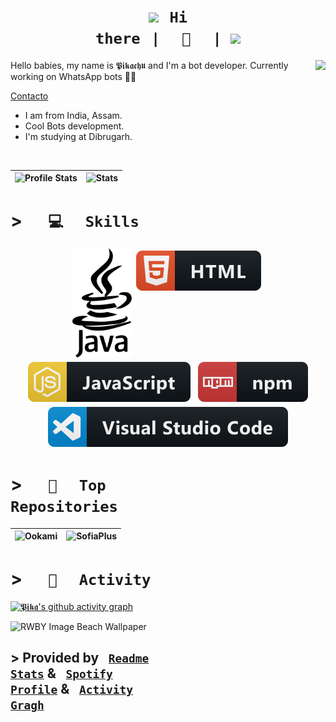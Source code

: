 <!--https://cdn.discordapp.com/emojis/905827157782200320.png?size=80-->

# <h1 align="center"> <code>[<img src="https://pbs.twimg.com/media/Dsw0HsjWwAA-8fE.jpg" height="110px">](https://www.facebook.com/joansebastian.cardozosalinas.925/)⠀Hi there⠀|⠀⠀👋⠀⠀| [<img src="https://spotify-github-profile.vercel.app/api/view?uid=uwjnzqtalkghfb2gd7ueltxzb&cover_image=true&theme=novatorem&bar_color=ff0000&bar_color_cover=falsespo" background="#fff" height="110px">](https://open.spotify.com/user/uwjnzqtalkghfb2gd7ueltxzb)</code> </h1>

<div align="center">
<img height="165px" src='https://github-readme-stats.vercel.app/api?username=PikaBotz&show_icons=true&include_all_commits=true&theme=radical&hide_border=true' align="right">
</div>

<div align="left">
Hello babies, my name is 𝕻𝖎𝖐𝖆𝖈𝖍𝖚 and I'm a bot developer. Currently working on WhatsApp bots 🎸✨
</div>

[Contacto](mailto:cardozojoan13@gmail.com?subject=Portfolio%20%7C%20Contact%20Page&body=%2F%2FEspa%C3%B1ol%0AHola%2C%20te%20escribo%20desde%20el%20link%20de%20correo%20de%20tu%20portfolio.%20I%20am%20.....%0A%0A%2F%2FIngles%0AHello%2C%20I%20am%20writing%20to%20you%20from%20the%20email%20link%20of%20your%20portfolio.%20I%20am%20.....)
<br>

* I am from India, Assam.
* Cool Bots development.
* I'm studying at Dibrugarh. 

<br>


| ![Profile Stats](https://github-readme-stats.vercel.app/api/top-langs/?username=PikaBotz&layout=compact&theme=radical&hide_border=true&langs_count=5) | ![Stats](https://github-readme-stats.vercel.app/api/wakatime?username=PikaBotz&theme=radical&hide_border=true&layout=compact&langs_count=6&hide_title=true) |
| ----- | ----- |
  

# > <code>⠀⠀💻⠀⠀Skills⠀⠀</code>
<p align="center">
  <img src="https://github.com/Xx-Ashutosh-xX/Xx-Ashutosh-xX/blob/master/assets/icons/java.png" alt="java"  width="95" hight="45">
  <img src="https://raw.githubusercontent.com/8bithemant/8bithemant/master/svg/dev/languages/html.svg" alt="html" style="vertical-align:top; margin:4px">    
  <img src="https://raw.githubusercontent.com/8bithemant/8bithemant/master/svg/dev/languages/js.svg" alt="js" style="vertical-align:top; margin:4px">
  <img src="https://raw.githubusercontent.com/8bithemant/8bithemant/master/svg/dev/services/npm.svg" alt="npm" style="vertical-align:top; margin:4px">
  <img src="https://raw.githubusercontent.com/8bithemant/8bithemant/master/svg/dev/tools/visualstudio_code.svg" alt="vscode" style="vertical-align:top; margin:4px">
</p>

# > <code>⠀⠀🌟⠀⠀Top Repositories⠀⠀</code>

| ![Ookami](https://github-readme-stats.vercel.app/api/pin/?username=PikaBotz&show_owner=true&repo=Anya-pika-MD-v2&theme=radical&hide_border=true) | ![SofiaPlus](https://github-readme-stats.vercel.app/api/pin/?username=PikaBotz&show_owner=true&repo=Anya-pika-MD-v2&theme=radical&hide_border=true) |
| ----- | ----- |

<!--<code> <a href="https://matepedia.000webhostapp.com/HTML's/index.html" target="_blank"><img height="335px" align="center" src="https://matepedia.000webhostapp.com/Imagenes/NewSpace%20NewNew!!!!.png"></a> </code>-->

# > <code>⠀⠀💼⠀⠀Activity⠀⠀</code>
[![𝕻𝖎𝖐𝖆's github activity graph](https://github-readme-activity-graph.cyclic.app/graph?username=PikaBotz&theme=high-contrast)](https://github.com/PikaBotz)

![RWBY Image Beach Wallpaper](https://user-images.githubusercontent.com/84690368/180107953-1166e03c-a5af-42ec-a767-f9cce4b41873.png)

## > Provided by <code> [Readme Stats](https://github.com/PikaBotz/github-readme-stats)</code>  &  <code> [Spotify Profile](https://github.com/kittinan/spotify-github-profile)</code> & <code> [Activity Gragh](https://github.com/PikaBotz/github-readme-activity-graph) </code>
